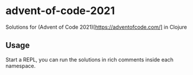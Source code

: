 # advent-of-code-2021

Solutions for (Advent of Code 2021)[https://adventofcode.com/] in Clojure

## Usage

Start a REPL, you can run the solutions in rich comments inside each namespace.
